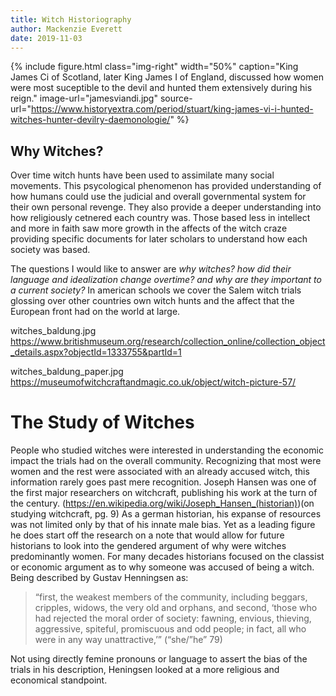 ```yaml
---
title: Witch Historiography
author: Mackenzie Everett
date: 2019-11-03
---
```


{% include figure.html
  class="img-right"
  width="50%"
  caption="King James Ci of Scotland, later King James I of England, discussed how women were most suceptible to the devil and hunted them extensively during his reign."
  image-url="jamesviandi.jpg"
  source-url="https://www.historyextra.com/period/stuart/king-james-vi-i-hunted-witches-hunter-devilry-daemonologie/"
%}

## Why Witches?
Over time witch hunts have been used to assimilate many social movements. This psycological phenomenon has provided understanding of how humans could use the judicial and overall governmental system for their own personal revenge. They also provide a deeper understanding into how religiously cetnered each country was. Those based less in intellect and more in faith saw more growth in the affects of the witch craze providing specific documents for later scholars to understand how each society was based.

The questions I would like to answer are _why witches? how did their language and idealization change overtime? and why are they important to a current society?_ In american schools we cover the Salem witch trials glossing over other countries own witch hunts and the affect that the European front had on the world at large. 



witches_baldung.jpg
https://www.britishmuseum.org/research/collection_online/collection_object_details.aspx?objectId=1333755&partId=1

witches_baldung_paper.jpg
https://museumofwitchcraftandmagic.co.uk/object/witch-picture-57/

# The Study of Witches
People who studied witches were interested in understanding the economic impact the trials had on the overall community. Recognizing that most were women and the rest were associated with an already accused witch, this information rarely goes past mere recognition. Joseph Hansen was one of the first major researchers on witchcraft, publishing his work at the turn of the century. (https://en.wikipedia.org/wiki/Joseph_Hansen_(historian))(on studying witchcraft, pg. 9) As a german historian, his expanse of resources was not limited only by that of his innate male bias. Yet as a leading figure he does start off the research on a note that would allow for future historians to look into the gendered argument of why were witches predominantly women. For many decades historians focused on the classist or economic argument as to why someone was accused of being a witch. Being described by Gustav Henningsen as: 
> “first, the weakest members of the community, including beggars, cripples, widows, the very old and orphans, and second, ‘those who had rejected the moral order of society: fawning, envious, thieving, aggressive, spiteful, promiscuous and odd people; in fact, all who were in any way unattractive,’” (“she/”he” 79)

Not using directly femine pronouns or language to assert the bias of the trials in his description, Heningsen looked at a more religious and economical standpoint. 
